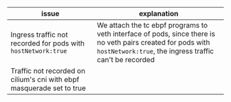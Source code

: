 |issue|explanation|
|-----|-----------|
|Ingress traffic not recorded for pods with `hostNetwork:true`| We attach the tc ebpf programs to veth interface of pods, since there is no veth pairs created for pods with `hostNetwork:true`, the  ingress traffic can't be recorded|
|Traffic not recorded on cilium's cni with ebpf masquerade set to true| | 
